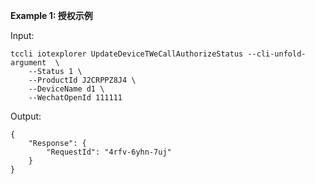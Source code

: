 **Example 1: 授权示例**



Input: 

```
tccli iotexplorer UpdateDeviceTWeCallAuthorizeStatus --cli-unfold-argument  \
    --Status 1 \
    --ProductId J2CRPPZ8J4 \
    --DeviceName d1 \
    --WechatOpenId 111111
```

Output: 
```
{
    "Response": {
        "RequestId": "4rfv-6yhn-7uj"
    }
}
```

